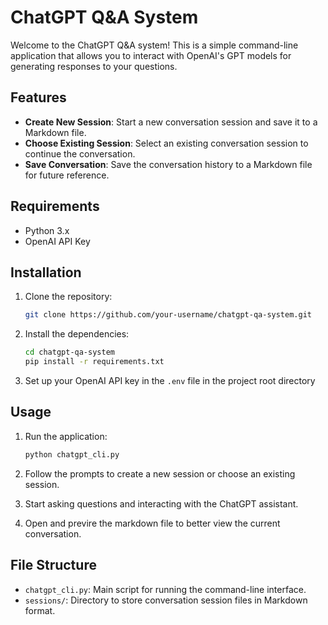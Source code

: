 # ChatGPT Q&A System

Welcome to the ChatGPT Q&A system! This is a simple command-line application that allows you to interact with OpenAI's GPT models for generating responses to your questions.

## Features

- **Create New Session**: Start a new conversation session and save it to a Markdown file.
- **Choose Existing Session**: Select an existing conversation session to continue the conversation.
- **Save Conversation**: Save the conversation history to a Markdown file for future reference.

## Requirements

- Python 3.x
- OpenAI API Key

## Installation

1. Clone the repository:

   ```bash
   git clone https://github.com/your-username/chatgpt-qa-system.git 

2. Install the dependencies:
    ```bash
    cd chatgpt-qa-system
    pip install -r requirements.txt
3. Set up your OpenAI API key in the `.env` file in the project root directory
## Usage

1. Run the application:

   ```bash
   python chatgpt_cli.py

2. Follow the prompts to create a new session or choose an existing session.

3. Start asking questions and interacting with the ChatGPT assistant.

4. Open and previre the markdown file to better view the current conversation.

## File Structure

* `chatgpt_cli.py`: Main script for running the command-line interface.
* `sessions/`: Directory to store conversation session files in Markdown format.
